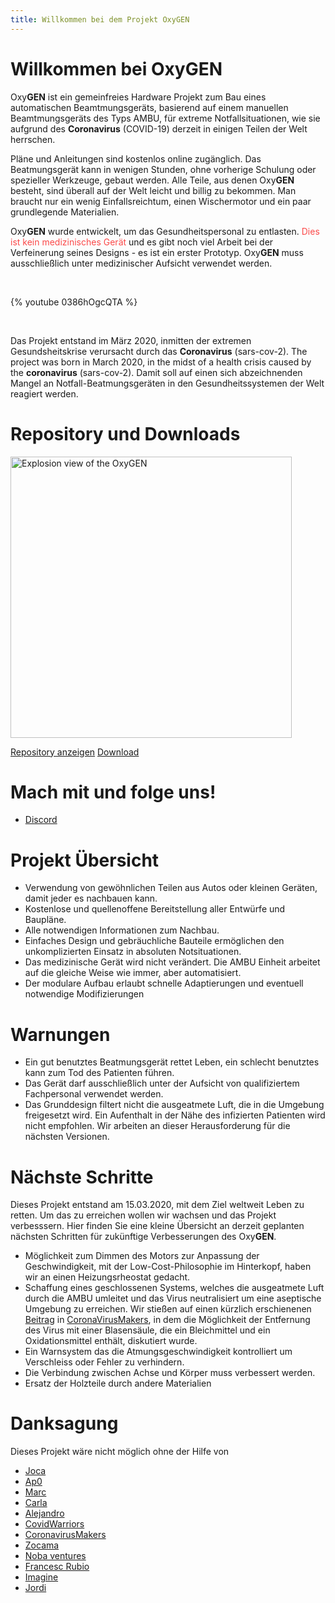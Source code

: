```yaml
---
title: Willkommen bei dem Projekt OxyGEN
---
```


# Willkommen bei OxyGEN

Oxy**GEN** ist ein gemeinfreies Hardware Projekt zum Bau eines automatischen Beamtmungsgeräts, basierend auf einem manuellen Beamtmungsgeräts des Typs AMBU, für extreme Notfallsituationen, wie sie aufgrund des **Coronavirus** (COVID-19) derzeit in einigen Teilen der Welt herrschen.

Pläne und Anleitungen sind kostenlos online zugänglich. Das Beatmungsgerät kann in wenigen Stunden, ohne vorherige Schulung oder spezieller Werkzeuge, gebaut werden. Alle Teile, aus denen Oxy**GEN** besteht, sind überall auf der Welt leicht und billig zu bekommen. Man braucht nur ein wenig Einfallsreichtum, einen Wischermotor und ein paar grundlegende Materialien.

<p>Oxy<strong>GEN</strong> wurde entwickelt, um das Gesundheitspersonal zu entlasten. <span class="danger" style="color: #fb4949;">Dies ist kein medizinisches Gerät</span> und es gibt noch viel Arbeit bei der Verfeinerung seines Designs - es ist ein erster Prototyp. Oxy<strong>GEN</strong> muss ausschließlich unter medizinischer Aufsicht verwendet werden.</p>

<br/>

{% youtube 0386hOgcQTA %}

<br/>

Das Projekt entstand im März 2020, inmitten der extremen Gesundsheitskrise verursacht durch das **Coronavirus** (sars-cov-2).
The project was born in March 2020, in the midst of a health crisis caused by the **coronavirus** (sars-cov-2). Damit soll auf einen sich abzeichnenden Mangel an Notfall-Beatmungsgeräten in den Gesundheitssystemen der Welt reagiert werden.

# Repository und Downloads

<img src="/images/oxygen-explo-view.png" width="450" alt="Explosion view of the OxyGEN">

[Repository anzeigen](https://github.com/ProtofyTeam/OxyGEN)
[Download](https://github.com/ProtofyTeam/OxyGEN/archive/master.zip)

# Mach mit und folge uns!

- [Discord](https://discord.gg/yyYQxEG)

# Projekt Übersicht

- Verwendung von gewöhnlichen Teilen aus Autos oder kleinen Geräten, damit jeder es nachbauen kann.
- Kostenlose und quellenoffene Bereitstellung aller Entwürfe und Baupläne.
- Alle notwendigen Informationen zum Nachbau.
- Einfaches Design und gebräuchliche Bauteile ermöglichen den unkomplizierten Einsatz in absoluten Notsituationen.
- Das medizinische Gerät wird nicht verändert. Die AMBU Einheit arbeitet auf die gleiche Weise wie immer, aber automatisiert.
- Der modulare Aufbau erlaubt schnelle Adaptierungen und eventuell notwendige Modifizierungen

# Warnungen

- Ein gut benutztes Beatmungsgerät rettet Leben, ein schlecht benutztes kann zum Tod des Patienten führen.
- Das Gerät darf ausschließlich unter der Aufsicht von qualifiziertem Fachpersonal verwendet werden.
- Das Grunddesign filtert nicht die ausgeatmete Luft, die in die Umgebung freigesetzt wird. Ein Aufenthalt in der Nähe des infizierten Patienten wird nicht empfohlen. Wir arbeiten an dieser Herausforderung für die nächsten Versionen.

# Nächste Schritte

Dieses Projekt entstand am 15.03.2020, mit dem Ziel weltweit Leben zu retten. Um das zu erreichen wollen wir wachsen und das Projekt verbesssern.
Hier finden Sie eine kleine Übersicht an derzeit geplanten nächsten Schritten für zukünftige Verbesserungen des Oxy**GEN**.

- Möglichkeit zum Dimmen des Motors zur Anpassung der Geschwindigkeit, mit der Low-Cost-Philosophie im Hinterkopf, haben wir an einen Heizungsrheostat gedacht.
- Schaffung eines geschlossenen Systems, welches die ausgeatmete Luft durch die AMBU umleitet und das Virus neutralisiert um eine aseptische Umgebung zu erreichen.
  Wir stießen auf einen kürzlich erschienenen [Beitrag](https://foro.coronavirusmakers.org/index.php?p=/discussion/24/alternativas-para-filtro-antiviral-a-la-salida-del-ambu#latest) in [CoronaVirusMakers](https://foro.coronavirusmakers.org/), in dem die Möglichkeit der Entfernung des Virus mit einer Blasensäule, die ein Bleichmittel und ein Oxidationsmittel enthält, diskutiert wurde.
- Ein Warnsystem das die Atmungsgeschwindigkeit kontrolliert um Verschleiss oder Fehler zu verhindern.
- Die Verbindung zwischen Achse und Körper muss verbessert werden.
- Ersatz der Holzteile durch andere Materialien

# Danksagung

Dieses Projekt wäre nicht möglich ohne der Hilfe von

- [Joca](https://www.linkedin.com/in/jcarlosn/)
- [Ap0](https://linkedin.com/in/noemi-blázquez-b0034732)
- [Marc](https://www.linkedin.com/in/marc-watine/)
- [Carla](https://www.linkedin.com/in/carla-w-535719130/)
- [Alejandro](https://www.linkedin.com/in/alejandrorosasdev/)
- [CovidWarriors](https://www.covidwarriors.io/)
- [CoronavirusMakers](https://foro.coronavirusmakers.org/)
- [Zocama](https://www.zocama.com)
- [Noba ventures](https://www.nobaventures.com/)
- [Francesc Rubio](https://instagram.com/nordtaller)
- [Imagine](https://imagine.cc/)
- [Jordi](https://es.linkedin.com/in/jordi-condom-tibau-9616611a4)
